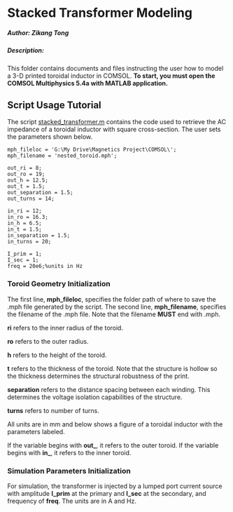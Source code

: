 # Stacked Transformer Modeling

##### Author: Zikang Tong
##### Description:
This folder contains documents and files instructing the user how to model a 3-D printed toroidal inductor in COMSOL. 
**To start, you must open the COMSOL Multiphysics 5.4a with MATLAB application.**

## Script Usage Tutorial
The script [stacked_transformer.m](stacked_transformer.m) contains the code used to retrieve the AC impedance of a toroidal inductor with square cross-section. The user sets the parameters shown below.

```
mph_fileloc = 'G:\My Drive\Magnetics Project\COMSOL\';
mph_filename = 'nested_toroid.mph';

out_ri = 8; 
out_ro = 19;
out_h = 12.5;
out_t = 1.5;
out_separation = 1.5;
out_turns = 14;

in_ri = 12;
in_ro = 16.3;
in_h = 6.5;
in_t = 1.5;
in_separation = 1.5;
in_turns = 20;

I_prim = 1;
I_sec = 1;
freq = 20e6;%units in Hz

```

### Toroid Geometry Initialization
The first line, **mph_fileloc**, specifies the folder path of where to save the .mph file generated by the script. The second line, **mph_filename**, specifies the filename of the .mph file. Note that the filename **MUST** end with .mph.

**ri** refers to the inner radius of the toroid.

**ro** refers to the outer radius.

**h** refers to the height of the toroid.

**t** refers to the thickness of the toroid. Note that the structure is hollow so the thickness determines the structural robustness of the print.

**separation** refers to the distance spacing between each winding. This determines the voltage isolation capabilities of the structure.

**turns** refers to number of turns.

All units are in mm and below shows a figure of a toroidal inductor with the parameters labeled.

If the variable begins with **out_**, it refers to the outer toroid. If the variable begins with **in_**, it refers to the inner toroid.

### Simulation Parameters Initialization
For simulation, the transformer is injected by a lumped port current source with amplitude **I_prim** at the primary and **I_sec** at the secondary, and frequency of **freq**. The units are in A and Hz. 
